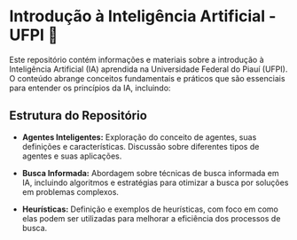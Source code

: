 # Introdução à Inteligência Artificial - UFPI 🤖

Este repositório contém informações e materiais sobre a introdução à Inteligência Artificial (IA) aprendida na Universidade Federal do Piauí (UFPI). O conteúdo abrange conceitos fundamentais e práticos que são essenciais para entender os princípios da IA, incluindo:

## Estrutura do Repositório

- **Agentes Inteligentes:** Exploração do conceito de agentes, suas definições e características. Discussão sobre diferentes tipos de agentes e suas aplicações.
  
- **Busca Informada:** Abordagem sobre técnicas de busca informada em IA, incluindo algoritmos e estratégias para otimizar a busca por soluções em problemas complexos.
  
- **Heurísticas:** Definição e exemplos de heurísticas, com foco em como elas podem ser utilizadas para melhorar a eficiência dos processos de busca.
